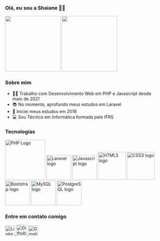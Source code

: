 ### Olá, eu sou a Shaiane 👩‍🦰

<div>
  <img height="180" src="https://github-readme-stats.vercel.app/api?username=ShaianeBoesing&show_icons=true&theme=dracula&include_all_commits=true"/>
  <img height="180" style="align-self:end" src="https://github-readme-stats.vercel.app/api/top-langs/?username=ShaianeBoesing&layout=compact&langs_count=7&theme=dracula"/>
</div>

<h3  width="180em"> Sobre mim </h3>
<ul>
  <li> 👩‍💻 Trabalho com Desenvolvimento Web em PHP e Javascript desde maio de 2021 </li>
  <li> 📚 No momento, aprofundo meus estudos em Laravel </li>
  <li> 📖 Iniciei meus estudos em 2018 </li>
  <li> 💻 Sou Técnica em Informática formada pelo IFRS  </li>
</ul>


<h3> Tecnologias </h3>
<div> 
  <img src="https://cdn.svgporn.com/logos/php.svg" alt="PHP Logo" width="130"> 
  <img  src="https://cdn.svgporn.com/logos/laravel.svg" alt="Laravel logo" height="80">
  <img src="https://cdn.svgporn.com/logos/javascript.svg" alt="Javascript logo" width="80">  
  <img  src="https://cdn.svgporn.com/logos/html-5.svg" alt="HTML5 logo" height="90">
  <img  src="https://cdn.svgporn.com/logos/css-3.svg" alt="CSS3 logo" height="90">
  <img src="https://cdn.svgporn.com/logos/bootstrap.svg" alt="Bootstrap logo" height="80">
  <img src="https://cdn.svgporn.com/logos/mysql.svg" alt="MySQL logo" height="80">
  <img src="https://cdn.svgporn.com/logos/postgresql.svg" alt="PostgreSQL logo" height="80>
  <img src="https://www.vectorlogo.zone/logos/jquery/jquery-icon.svg" alt="Jquery logo" height="80"

</div>

<h3> Entre em contato comigo</h3>
<div>  
  <a href="https://www.linkedin.com/in/shaiane-boesing-rodrigues-borges-3887941b2/" target="_blank">
     <img src="https://cdn.svgporn.com/logos/linkedin-icon.svg" alt="Linkedin Logo" width="32">
  </a>
  <a href="https://github.com/ShaianeBoesing" target="_blank">
    <img src="https://cdn.svgporn.com/logos/github-octocat.svg" alt="Github Logo" width="35"> 
  </a> 
  <a href="mailto:shaianeboesingrb@gmail.com" target="_blank">
    <img src="https://cdn.svgporn.com/logos/google-gmail.svg" alt="Gmail logo" height="32">
  </a>
</div>



